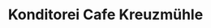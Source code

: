 ---
title: "Konditorei Cafe Kreuzmühle"
url: /sattel/konditorei-cafe-kreuzmuehle/
shop: Konditorei
---